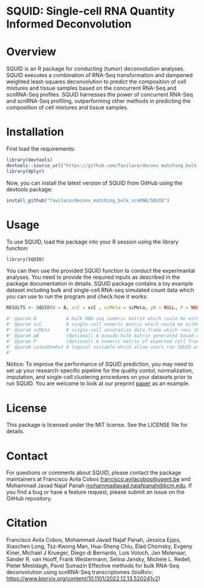 # SQUID: Single-cell RNA Quantity Informed Deconvolution

# Overview
SQUID is an R package for conducting (tumor) deconvolution analyses. SQUID executes a combination of RNA-Seq transformation and dampened weighted least-squares deconvolution to predict the composition of cell mixtures and tissue samples based on the concurrent RNA-Seq and scnRNA-Seq profiles. SQUID harnesses the power of concurrent RNA-Seq and scnRNA-Seq profiling, outperforming other methods in predicting the composition of cell mixtures and tissue samples.

# Installation
First load the requirements: 
```r
library(devtools)
devtools::source_url("https://github.com/favilaco/deconv_matching_bulk_scnRNA/blob/master/helper_functions.R?raw=TRUE")
library(dplyr)
```
Now, you can install the latest version of SQUID from GitHub using the devtools package:
```r
install_github("favilaco/deconv_matching_bulk_scnRNA/SQUID")
```
# Usage
To use SQUID, load the package into your R session using the library function:
```r
library(SQUID)
```
You can then use the provided SQUID function to conduct the experimantal analyses. You need to provide the required inputs as described in the package documentation in details. SQUID package contains a toy example dataset including bulk and single-cell RNA-seq simulated count data which you can use to run the program and check how it works: 
```r
RESULTS <- SQUID(B = B, scC = scC , scMeta = scMeta, pB = NULL, P = NULL, LeaveOneOut = FALSE)

#' @param B           A bulk RNA-seq numeric matrix which could be either count or normalized values. Rows should be genes and columns should be sample.ids.
#' @param scC         A single-cell numeric matrix which could be either count or normalized values. Rows should be genes and columns should be cell.ids.
#' @param scMeta      A single-cell annotation data.frame which rows should be cell.ids and columns including cell.id, sample.id, cluster.id, cellType, etc.
#' @param pB          (Optional) A pseudo-bulk matrix generated based on cluster.id/cellType from single-cell analysis. Rows should be genes and columns should be cluster.id/cellType.
#' @param P           (Optional) A numeric matrix of expected cell fractions including the composition of cluster.id/cellTypes per samples can be calculated from scRNA-seq analysis. Rows should be unique cluster.ids/cellTypes and columns should be sample.ids.
#' @param LeaveOneOut A logical variable which allow users run SQUID with/without a leave-one-out cross validation strategy. Default is FALSE.
#'
```
Notice: To improve the performance of SQUID prediction, you may need to set up your research-specific pipeline for the quality contol, normalization, imputation, and single-cell clustering procedures on your datasets prior to run SQUID. You are welcome to look at our preprint [paper](https://www.biorxiv.org/content/10.1101/2022.12.13.520241v2) as an example.

# License
This package is licensed under the MIT license. See the LICENSE file for details.

# Contact
For questions or comments about SQUID, please contact the package maintainers at Francisco Avila Cobos <francisco.avilacobos@ugent.be> and Mohammad Javad Najaf Panah <mohammadjavad.najafpanah@bcm.edu>. If you find a bug or have a feature request, please submit an issue on the GitHub repository.

# Citation
 Francisco Avila Cobos, Mohammad Javad Najaf Panah, Jessica Epps, Xiaochen Long, Tsz-Kwong Man, Hua-Sheng Chiu, Elad Chomsky, Evgeny Kiner, Michael J Krueger, Diego di Bernardo, Luis Voloch, Jan Molenaar, Sander R. van Hooff, Frank Westermann, Selina Jansky, Michele L. Redell, Pieter Mestdagh, Pavel Sumazin Effective methods for bulk RNA-Seq deconvolution using scnRNA-Seq transcriptomes (bioRxiv; https://www.biorxiv.org/content/10.1101/2022.12.13.520241v2)

